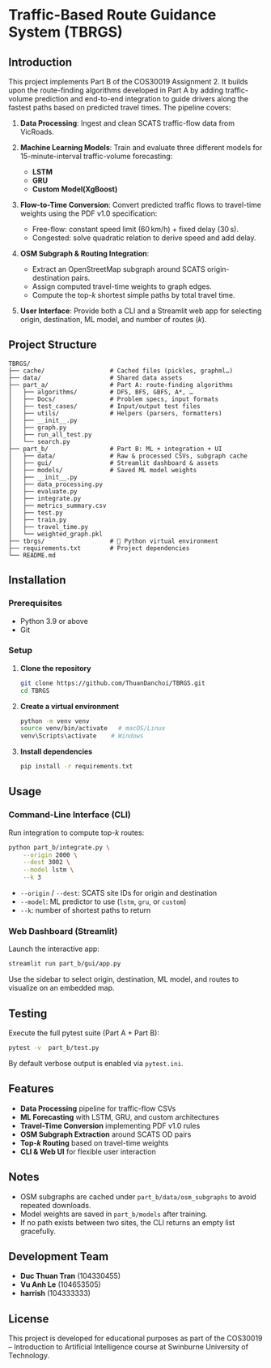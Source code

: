 # Traffic-Based Route Guidance System (TBRGS)

## Introduction

This project implements Part B of the COS30019 Assignment 2. It builds upon the route-finding algorithms developed in Part A by adding traffic-volume prediction and end-to-end integration to guide drivers along the fastest paths based on predicted travel times. The pipeline covers:

1. **Data Processing**: Ingest and clean SCATS traffic-flow data from VicRoads.
2. **Machine Learning Models**: Train and evaluate three different models for 15-minute-interval traffic-volume forecasting:

   * **LSTM**
   * **GRU**
   * **Custom Model(XgBoost)** 
3. **Flow-to-Time Conversion**: Convert predicted traffic flows to travel-time weights using the PDF v1.0 specification:

   * Free-flow: constant speed limit (60 km/h) + fixed delay (30 s).
   * Congested: solve quadratic relation to derive speed and add delay.
4. **OSM Subgraph & Routing Integration**:

   * Extract an OpenStreetMap subgraph around SCATS origin-destination pairs.
   * Assign computed travel-time weights to graph edges.
   * Compute the top-*k* shortest simple paths by total travel time.
5. **User Interface**: Provide both a CLI and a Streamlit web app for selecting origin, destination, ML model, and number of routes (*k*).

## Project Structure

```
TBRGS/
├── cache/                  # Cached files (pickles, graphml…)
├── data/                   # Shared data assets
├── part_a/                 # Part A: route-finding algorithms
│   ├── algorithms/         # DFS, BFS, GBFS, A*, …
│   ├── Docs/               # Problem specs, input formats
│   ├── test_cases/         # Input/output test files
│   ├── utils/              # Helpers (parsers, formatters)
│   ├── __init__.py
│   ├── graph.py
│   ├── run_all_test.py
│   └── search.py
├── part_b/                 # Part B: ML + integration + UI
│   ├── data/               # Raw & processed CSVs, subgraph cache
│   ├── gui/                # Streamlit dashboard & assets
│   ├── models/             # Saved ML model weights
│   ├── __init__.py
│   ├── data_processing.py
│   ├── evaluate.py
│   ├── integrate.py
│   ├── metrics_summary.csv
│   ├── test.py
│   ├── train.py
│   ├── travel_time.py
│   └── weighted_graph.pkl
├── tbrgs/                  # 🐍 Python virtual environment
├── requirements.txt        # Project dependencies
└── README.md             
```

## Installation

### Prerequisites

* Python 3.9 or above
* Git

### Setup

1. **Clone the repository**

   ```bash
   git clone https://github.com/ThuanDanchoi/TBRGS.git
   cd TBRGS
   ```
2. **Create a virtual environment**

   ```bash
   python -m venv venv
   source venv/bin/activate   # macOS/Linux
   venv\Scripts\activate    # Windows
   ```
3. **Install dependencies**

   ```bash
   pip install -r requirements.txt
   ```

## Usage

### Command-Line Interface (CLI)

Run integration to compute top-*k* routes:

```bash
python part_b/integrate.py \
    --origin 2000 \
    --dest 3002 \
    --model lstm \
    --k 3
```

* `--origin` / `--dest`: SCATS site IDs for origin and destination
* `--model`: ML predictor to use (`lstm`, `gru`, or `custom`)
* `--k`: number of shortest paths to return

### Web Dashboard (Streamlit)

Launch the interactive app:

```bash
streamlit run part_b/gui/app.py
```

Use the sidebar to select origin, destination, ML model, and routes to visualize on an embedded map.

## Testing

Execute the full pytest suite (Part A + Part B):

```bash
pytest -v  part_b/test.py
```

By default verbose output is enabled via `pytest.ini`.

## Features

* **Data Processing** pipeline for traffic-flow CSVs
* **ML Forecasting** with LSTM, GRU, and custom architectures
* **Travel-Time Conversion** implementing PDF v1.0 rules
* **OSM Subgraph Extraction** around SCATS OD pairs
* **Top-*k* Routing** based on travel-time weights
* **CLI & Web UI** for flexible user interaction

## Notes

* OSM subgraphs are cached under `part_b/data/osm_subgraphs` to avoid repeated downloads.
* Model weights are saved in `part_b/models` after training.
* If no path exists between two sites, the CLI returns an empty list gracefully.

## Development Team

* **Duc Thuan Tran** (104330455)
* **Vu Anh Le** (104653505)
* **harrish** (104333333)
 
## License

This project is developed for educational purposes as part of the COS30019 – Introduction to Artificial Intelligence course at Swinburne University of Technology.


